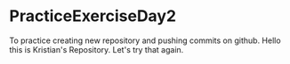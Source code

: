 # PracticeExerciseDay2
To practice creating new repository and pushing commits on github.
Hello this is Kristian's Repository.
Let's try that again.

